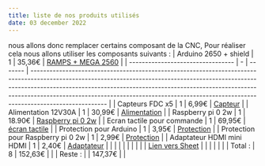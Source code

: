 ```yaml
---
title: liste de nos produits utilisés
date: 03 december 2022
---
```

nous allons donc remplacer certains composant de la CNC,
Pour réaliser cela nous allons utiliser les composants suivants :
| Arduino 2650 + shield             | 1 | 35,36€  | [RAMPS + MEGA 2560](https://www.amazon.fr/gp/product/B07DJ3WBCP/ref=ox_sc_act_title_2?smid=A3M)                                                                                                                                                                                                                                                  |
| --------------------------------- | - | ------- | ------------------------------------------------------------------------------------------------------------------------------------------------------------------------------------------------------------------------------------------------------------------------------------------------------------------------------------------------ |
| Capteurs FDC x5                   | 1 | 6,99€   | [Capteur](https://www.amazon.fr/gp/product/B07CQTCF76/ref=ewc_pr_img_1?smid=A3BI8G9NTBZUKM&psc=1)                                                                                                                                                                                                                                                |
| Alimentation 12V30A               | 1 | 30,99€  | [Alimentation](https://www.amazon.fr/Alimentation-Dalimentation-transformateur-convertisseur-Informatique/dp/B07BLR16PB/ref=asc_df_B07BLR16PB/?tag=googshopfr-21&linkCode=df0&hvadid=227857694355&hvpos=&hvnetw=g&hvrand=5840629368608194234&hvpone=&hvptwo=&hvqmt=&hvdev=c&hvdvcmdl=&hvlocint=&hvlocphy=1006094&hvtargid=pla-460155518594&th=1) |
| Raspberry pi 0 2w                 | 1 | 18.90€  | [Raspberry pi 0 2w](https://www.kubii.fr/cartes-raspberry-pi/3455-raspberry-pi-zero-2-w-5056561800004.html)                                                                                                                                                                                                                                      |
| Ecran tactile pour commande       | 1 | 69,95€  | [écran tactile](https://www.kubii.fr/ecrans-supports/2424-ecran-tactile-7-1024x600-capacitif-hdmi-avec-support-kubii-3272496013711.html)                                                                                                                                                                                                         |
| Protection pour Arduino           | 1 | 3,95€   | [Protection](https://www.kubii.fr/boitiers-fixations/3360-boitier-acrylique-transparent-pour-arduino-mega-2560-rev3-3272496306844.html)                                                                                                                                                                                                          |
| Protection pour Raspberry pi 0 2w | 1 | 2,99€   | [Protection](https://www.kubii.fr/boitiers-et-supports/2457-boitier-pour-raspberry-pi-zero-kubii-3272496014114.html#/14-couleur-noir)                                                                                                                                                                                                            |
| Adaptateur HDMI mini HDMI         | 1 | 2,40€   | [Adaptateur](https://www.kubii.fr/cables-adaptateurs-video/2752-cable-hdmi-vers-micro-hdmi-kubii-3272496299573.html?search_query=hdmi&results=194)                                                                                                                                                                                               |
|                                   |   |         |                                                                                                                                                                                                                                                                                                                                                  |
|                                   |   |         | [Lien vers Sheet](https://docs.google.com/spreadsheets/d/1r5dBYsGRFHLVhhve1QFFlZsF-0hwlCjsHsESk7BJLjg/edit?usp=sharing)                                                                                                                                                                                                                          |
|                                   |   |         |                                                                                                                                                                                                                                                                                                                                                  |
| Total :                           | 8 | 152,63€ |                                                                                                                                                                                                                                                                                                                                                  |
| Reste :                           |   | 147,37€ |                                                                                                                                                                                                                                                                                                                                                  |
